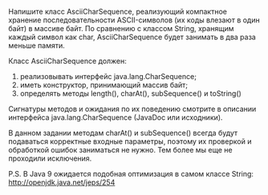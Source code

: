 Напишите класс AsciiCharSequence, реализующий компактное хранение последовательности ASCII-символов (их коды влезают в один байт) в массиве байт. По сравнению с классом String, хранящим каждый символ как char, AsciiCharSequence будет занимать в два раза меньше памяти.

Класс AsciiCharSequence должен:

1) реализовывать интерфейс java.lang.CharSequence;
2) иметь конструктор, принимающий массив байт;
3) определять методы length(), charAt(), subSequence() и toString()

Сигнатуры методов и ожидания по их поведению смотрите в описании интерфейса java.lang.CharSequence (JavaDoc или исходники).

В данном задании методам charAt() и subSequence() всегда будут подаваться корректные входные параметры, поэтому их проверкой и обработкой ошибок заниматься не нужно. Тем более мы еще не проходили исключения.

P.S. В Java 9 ожидается подобная оптимизация в самом классе String: http://openjdk.java.net/jeps/254
